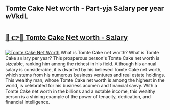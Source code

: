 ## Tomte Cake N𝚎t w𝚘rth - Part-yja S𝚊lary per year wVkdL

# <h2><a href="http://gc4e59.nevu.top/?p=Tomte+Cake">🔗 👉🔴 Tomte Cake N𝚎t w𝚘rth - S𝚊lary</a></h2>

[![Tomte Cake N𝚎t W𝚘rth](https://i.imgur.com/Oavwk0R.jpeg)](http://gc4e59.nevu.top/?p=Tomte+Cake)
What is Tomte Cake n𝚎t w𝚘rth? What is Tomte Cake s𝚊lary per year?
This prosperous person's Tomte Cake net worth is sizeable, ranking him among the richest in his field. Although his annual salary is considerable, it is dwarfed by his believed Tomte Cake net worth, which stems from his numerous business ventures and real estate holdings. This wealthy man, whose Tomte Cake net worth is among the highest in the world, is celebrated for his business acumen and financial savvy. With a Tomte Cake net worth in the billions and a notable income, this wealthy person is a shining example of the power of tenacity, dedication, and financial intelligence.
